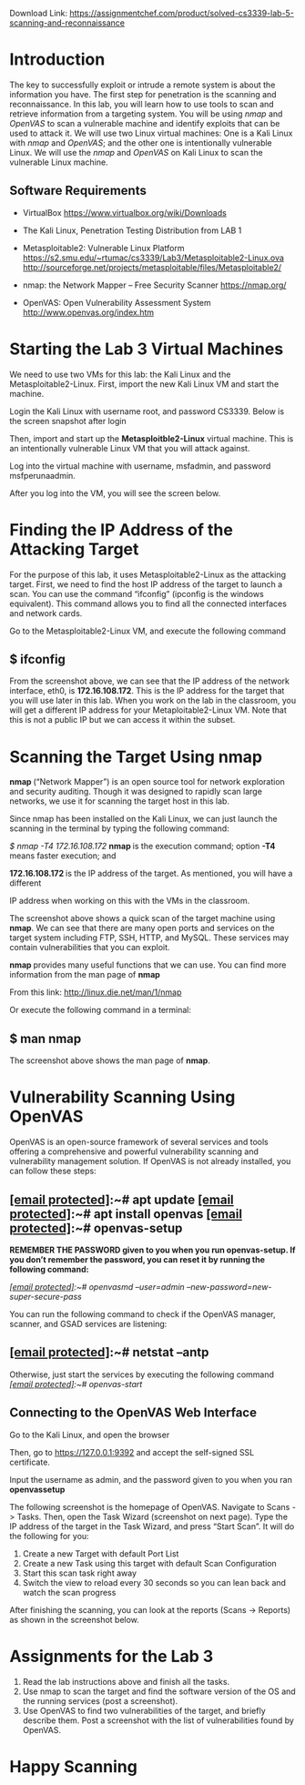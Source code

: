 Download Link: https://assignmentchef.com/product/solved-cs3339-lab-5-scanning-and-reconnaissance
<br>
<h1>Introduction</h1>

<strong> </strong>The key to successfully exploit or intrude a remote system is about the information you have. The first step for penetration is the scanning and reconnaissance. In this lab, you will learn how to use tools to scan and retrieve information from a targeting system. You will be using <em>nmap </em>and <em>OpenVAS </em>to scan a vulnerable machine and identify exploits that can be used to attack it. We will use two Linux virtual machines: One is a Kali Linux with <em>nmap </em>and <em>OpenVAS</em>; and the other one is intentionally vulnerable Linux. We will use the <em>nmap </em>and <em>OpenVAS </em>on Kali Linux to scan the vulnerable Linux machine.







<h2><strong>Software Requirements </strong></h2>

<strong> </strong>

<ul>

 <li>VirtualBox <a href="https://www.virtualbox.org/wiki/Downloads">https://www.virtualbox.org/wiki/Downloads</a></li>

</ul>




<ul>

 <li>The Kali Linux, Penetration Testing Distribution from LAB 1</li>

</ul>




<ul>

 <li>Metasploitable2: Vulnerable Linux Platform <u>https://s2.smu.edu/~rtumac/cs3339/Lab3/Metasploitable2-Linux.ova</u> <a href="https://sourceforge.net/projects/metasploitable/files/Metasploitable2/">http://sourceforge.net/projects/metasploitable/files/Metasploitable2/</a></li>

</ul>




<ul>

 <li>nmap: the Network Mapper – Free Security Scanner <a href="https://nmap.org/">https://nmap.org/</a></li>

</ul>




<ul>

 <li>OpenVAS: Open Vulnerability Assessment System <a href="http://www.openvas.org/index.htm">http://www.openvas.org/index.htm</a></li>

</ul>

<h1>Starting the Lab 3 Virtual Machines</h1>

We need to use two VMs for this lab: the Kali Linux and the Metasploitable2-Linux. First, import the new Kali Linux VM and start the machine.




Login the Kali Linux with username root, and password CS3339. Below is the screen snapshot after login

Then, import and start up the <strong>Metasploitble2-Linux</strong> virtual machine. This is an intentionally vulnerable Linux VM that you will attack against.




Log into the virtual machine with username, msfadmin, and password msfperunaadmin.










After you log into the VM, you will see the screen below.




<h1>Finding the IP Address of the Attacking Target</h1>

<strong> </strong>

For the purpose of this lab, it uses Metasploitable2-Linux as the attacking target. First, we need to find the host IP address of the target to launch a scan. You can use the command “ifconfig” (ipconfig is the windows equivalent). This command allows you to find all the connected interfaces and network cards.

Go to the Metasploitable2-Linux VM, and execute the following command

<h2>$ ifconfig</h2>

<em> </em>

<em> </em>

<em> </em>

From the screenshot above, we can see that the IP address of the network interface, eth0, is <strong>172.16.108.172</strong>. This is the IP address for the target that you will use later in this lab. When you work on the lab in the classroom, you will get a different IP address for your Metaploitable2-Linux VM. Note that this is not a public IP but we can access it within the subset.













<h1>Scanning the Target Using nmap</h1>

<strong> </strong>

<strong>nmap </strong>(“Network Mapper”) is an open source tool for network exploration and security auditing. Though it was designed to rapidly scan large networks, we use it for scanning the target host in this lab.







Since nmap has been installed on the Kali Linux, we can just launch the scanning in the terminal by typing the following command:

<em>$ nmap -T4 172.16.108.172 </em><strong>nmap </strong>is the execution command; option <strong>-T4 </strong>means faster execution; and

<strong>172.16.108.172 </strong>is the IP address of the target. As mentioned, you will have a different

IP    address    when    working    on    this    with    the    VMs    in    the classroom.







The screenshot above shows a quick scan of the target machine using <strong>nmap</strong>. We can see that there are many open ports and services on the target system including FTP, SSH, HTTP, and MySQL. These services may contain vulnerabilities that you can exploit.

<strong>nmap </strong>provides many useful functions that we can use. You can find more information from the man page of <strong>nmap </strong>

From this link: <a href="https://linux.die.net/man/1/nmap">http://linux.die.net/man/1/nmap</a>

Or execute the following command in a terminal:

<h2>$ man nmap</h2>

<em> </em>

<em>  </em>

The screenshot above shows the man page of <strong>nmap</strong>.

<h1>Vulnerability Scanning Using OpenVAS</h1>

<strong> </strong>

OpenVAS is an open-source framework of several services and tools offering a comprehensive and powerful vulnerability scanning and vulnerability management solution. If OpenVAS is not already installed, you can follow these steps:

<h2><a href="/cdn-cgi/l/email-protection" class="__cf_email__" data-cfemail="02706d6d764269636e6b">[email protected]</a>:~# apt update <a href="/cdn-cgi/l/email-protection" class="__cf_email__" data-cfemail="bac8d5d5cefad1dbd6d3">[email protected]</a>:~# apt install openvas <a href="/cdn-cgi/l/email-protection" class="__cf_email__" data-cfemail="e5978a8a91a58e84898c">[email protected]</a>:~# openvas-setup</h2>

<strong>REMEMBER THE PASSWORD given to you when you run openvas-setup. If you don’t remember the password, you can reset it by running the following command: </strong>

<em><a href="/cdn-cgi/l/email-protection" class="__cf_email__" data-cfemail="74061b1b00341f15181d">[email protected]</a>:~# openvasmd –user=admin –new-password=new-super-secure-pass </em>




You can run the following command to check if the OpenVAS manager, scanner, and GSAD services are listening:

<h2><a href="/cdn-cgi/l/email-protection" class="__cf_email__" data-cfemail="8dffe2e2f9cde6ece1e4">[email protected]</a>:~# netstat –antp</h2>

Otherwise, just start the services by executing the following command <em><a href="/cdn-cgi/l/email-protection" class="__cf_email__" data-cfemail="d5a7babaa195beb4b9bc">[email protected]</a>:~# openvas-start</em>

<h2><strong>Connecting to the OpenVAS Web Interface </strong></h2>

<strong> </strong>

<strong> </strong>

Go to the Kali Linux, and open the browser




Then, go to <u>https://127.0.0.1:9392</u> and accept the self-signed SSL certificate.







Input the username as admin, and the password given to you when you ran <strong>openvassetup</strong>

The following screenshot is the homepage of OpenVAS. Navigate to Scans -&gt; Tasks. Then, open the Task Wizard (screenshot on next page). Type the IP address of the target in the Task Wizard, and press “Start Scan”. It will do the following for you:

<ol>

 <li>Create a new Target with default Port List</li>

 <li>Create a new Task using this target with default Scan Configuration</li>

 <li>Start this scan task right away</li>

 <li>Switch the view to reload every 30 seconds so you can lean back and watch the scan progress</li>

</ol>













After finishing the scanning, you can look at the reports (Scans -&gt; Reports) as shown in the screenshot below.
















<h1>Assignments for the Lab 3</h1>

<ol>

 <li>Read the lab instructions above and finish all the tasks.</li>

 <li>Use nmap to scan the target and find the software version of the OS and the running services (post a screenshot).</li>

 <li>Use OpenVAS to find two vulnerabilities of the target, and briefly describe them. Post a screenshot with the list of vulnerabilities found by OpenVAS.</li>

</ol>




<h1>Happy Scanning</h1>